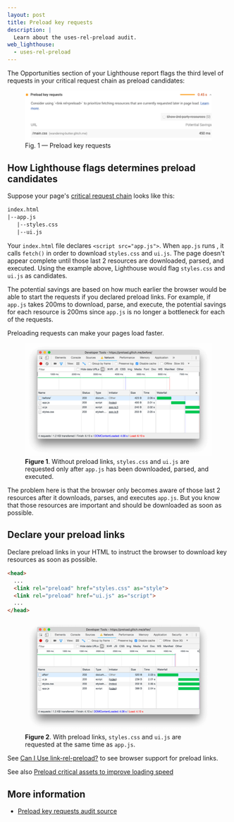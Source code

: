 ```yaml
---
layout: post
title: Preload key requests
description: |
  Learn about the uses-rel-preload audit.
web_lighthouse:
  - uses-rel-preload
---
```


The Opportunities section of your Lighthouse report
flags the third level of requests in your critical request chain as preload candidates:

<figure class="w-figure">
  <img class="w-screenshot w-screenshot--filled" src="uses-rel-preload.png" alt="Preload key requests">
  <figcaption class="w-figcaption">
    Fig. 1 — Preload key requests
  </figcaption>
</figure>

## How Lighthouse flags determines preload candidates

Suppose your page's
[critical request chain](/critical-request-chains) looks like this:

```html
index.html
|--app.js
   |--styles.css
   |--ui.js
```

Your `index.html` file declares `<script src="app.js">`. When  `app.js` runs , it calls
`fetch()` in order to download `styles.css` and `ui.js`. The page doesn't appear complete
until those last 2 resources are downloaded, parsed, and executed.
Using the example above, Lighthouse would flag `styles.css` and `ui.js` as candidates.

The potential savings are based on how much earlier the browser would be able
to start the requests if you declared preload links.
For example, if `app.js` takes 200ms to download, parse, and execute,
the potential savings for each resource is 200ms since `app.js` is no longer a bottleneck for each of the requests.

Preloading requests can make your pages load faster.

<figure>
  <img src="before.png"
       alt="Without preload links, styles.css and ui.js are requested only after
            app.js has been downloaded, parsed, and executed."/>
  <figcaption>
    <b>Figure 1</b>. Without preload links, <code>styles.css</code> and
    <code>ui.js</code> are requested only after <code>app.js</code> has been downloaded,
    parsed, and executed.
  </figcaption>
</figure>

The problem here is that the browser only becomes aware
of those last 2 resources after it downloads, parses, and executes `app.js`.
But you know that those resources are important and
should be downloaded as soon as possible.

## Declare your preload links

Declare preload links in your HTML to instruct the browser to download key resources
as soon as possible.

```html
<head>
  ...
  <link rel="preload" href="styles.css" as="style">
  <link rel="preload" href="ui.js" as="script">
  ...
</head>
```

<figure>
  <img src="after.png"
       alt="With preload links, styles.css and ui.js are requested at the same time
            as app.js."/>
  <figcaption>
    <b>Figure 2</b>. With preload links, <code>styles.css</code> and
    <code>ui.js</code> are requested at the same time as <code>app.js</code>.
  </figcaption>
</figure>

See [Can I Use link-rel-preload?](http://caniuse.com/#feat=link-rel-preload)
to see browser support for preload links.

See also [Preload critical assets to improve loading speed](/preload-critical-assets)

## More information

- [Preload key requests audit source](https://github.com/GoogleChrome/lighthouse/blob/master/lighthouse-core/audits/uses-rel-preload.js)